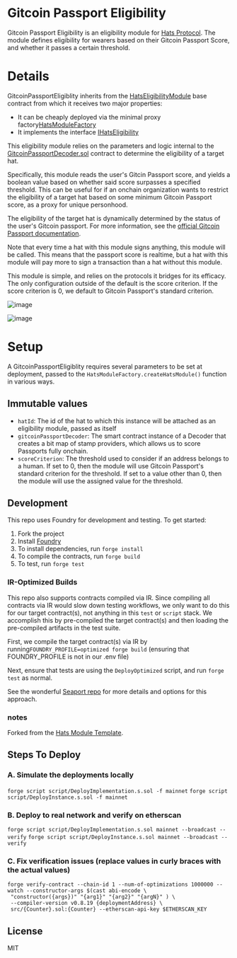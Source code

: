 # Gitcoin Passport Eligibility

Gitcoin Passport Eligibility is an eligibility module for [Hats Protocol](https://github.com/hats-protocol/hats-protocol). The module defines eligibility for wearers based on their Gitcoin Passport Score, and whether it passes a certain threshold.

# Details

GitcoinPassportEligiblity inherits from the [HatsEligibilityModule](https://github.com/Hats-Protocol/hats-module#hatseligibilitymodule) base contract from which it receives two major properties:

- It can be cheaply deployed via the minimal proxy factory[HatsModuleFactory](https://github.com/Hats-Protocol/hats-module#hatsmodulefactory)
- It implements the interface [IHatsEligibility](https://github.com/Hats-Protocol/hats-protocol/blob/main/src/Interfaces/IHatsEligibility.sol)

This eligibility module relies on the parameters and logic internal to the [GitcoinPassportDecoder.sol](https://github.com/gitcoinco/eas-proxy/blob/056a246b8c68ccdf1d16d033f1c0cd1a807cea4a/contracts/GitcoinPassportDecoder.sol) contract to determine the eligibility of a target hat.

Specifically, this module reads the user's Gitcin Passport score, and yields a boolean value based on whether said score surpasses a specified threshold. This can be useful for if an onchain organization wants to restrict the eligibility of a target hat based on some minimum Gitcoin Passport score, as a proxy for unique personhood.

The eligibility of the target hat is dynamically determined by the status of the user's Gitcoin passport. For more information, see the [official Gitcoin Passport documentation](https://docs.passport.gitcoin.co/building-with-passport/passport-api/api-reference#refreshing-scores).

Note that every time a hat with this module signs anything, this module will be called. This means that the passport score is realtime, but a hat with this module will pay more to sign a transaction than a hat without this module.

This module is simple, and relies on the protocols it bridges for its efficacy. The only configuration outside of the default is the score criterion. If the score criterion is 0, we default to Gitcoin Passport's standard criterion.

![image](https://github.com/daocoa/gitcoin-passport-eligibility/assets/3211305/e6753cc5-c819-412d-9687-9fc5a706e139)

![image](https://github.com/daocoa/gitcoin-passport-eligibility/assets/3211305/faf155da-424b-44d2-86ed-b62148b40af2)

# Setup

A GitcoinPassportEligiblity requires several parameters to be set at deployment, passed to the `HatsModuleFactory.createHatsModule()` function in various ways.

## Immutable values

- `hatId`: The id of the hat to which this instance will be attached as an eligibility module, passed as itself
- `gitcoinPassportDecoder`: The smart contract instance of a Decoder that creates a bit map of stamp providers, which allows us to score Passports fully onchain.
- `scoreCriterion`: The threshold used to consider if an address belongs to a human. If set to 0, then the module will use Gitcoin Passport's standard criterion for the threshold. If set to a value other than 0, then the module will use the assigned value for the threshold.

## Development

This repo uses Foundry for development and testing. To get started:

1. Fork the project
2. Install [Foundry](https://book.getfoundry.sh/getting-started/installation)
3. To install dependencies, run `forge install`
4. To compile the contracts, run `forge build`
5. To test, run `forge test`



### IR-Optimized Builds

This repo also supports contracts compiled via IR. Since compiling all contracts via IR would slow down testing workflows, we only want to do this for our target contract(s), not anything in this `test` or `script` stack. We accomplish this by pre-compiled the target contract(s) and then loading the pre-compiled artifacts in the test suite.

First, we compile the target contract(s) via IR by running`FOUNDRY_PROFILE=optimized forge build` (ensuring that FOUNDRY_PROFILE is not in our .env file)

Next, ensure that tests are using the `DeployOptimized` script, and run `forge test` as normal.

See the wonderful [Seaport repo](https://github.com/ProjectOpenSea/seaport/blob/main/README.md#foundry-tests) for more details and options for this approach.

### notes

Forked from the [Hats Module Template](https://github.com/Hats-Protocol/hats-module-template).

## Steps To Deploy

### A. Simulate the deployments locally

`forge script script/DeployImplementation.s.sol -f mainnet`
`forge script script/DeployInstance.s.sol -f mainnet`

### B. Deploy to real network and verify on etherscan

`forge script script/DeployImplementation.s.sol mainnet --broadcast --verify`
`forge script script/DeployInstance.s.sol mainnet --broadcast --verify`

### C. Fix verification issues (replace values in curly braces with the actual values)

```
forge verify-contract --chain-id 1 --num-of-optimizations 1000000 --watch --constructor-args $(cast abi-encode \
 "constructor({args})" "{arg1}" "{arg2}" "{argN}" ) \ 
 --compiler-version v0.8.19 {deploymentAddress} \
 src/{Counter}.sol:{Counter} --etherscan-api-key $ETHERSCAN_KEY
```

## License

MIT
